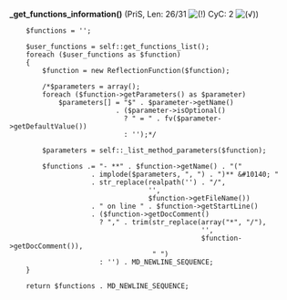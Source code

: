 **_get_functions_information()** (PriS, Len: 26/31 ![(!)](https://raw.github.com/TheB3Rt0z/schrimp/master/.inc/img/icon_16x16_yellow_ops.png "Method's length could be reduced..") CyC: 2 ![(&radic;)](https://raw.github.com/TheB3Rt0z/schrimp/master/.inc/img/icon_16x16_green_ok.png ""))  
  
        $functions = '';

        $user_functions = self::get_functions_list();
        foreach ($user_functions as $function)
        {
            $function = new ReflectionFunction($function);

            /*$parameters = array();
            foreach ($function->getParameters() as $parameter)
                $parameters[] = "$" . $parameter->getName()
                              . ($parameter->isOptional()
                                ? " = " . fv($parameter->getDefaultValue())
                                : '');*/

            $parameters = self::_list_method_parameters($function);

            $functions .= "- **" . $function->getName() . "("
                        . implode($parameters, ", ") . ")** &#10140; "
                        . str_replace(realpath('') . "/",
                                      '',
                                      $function->getFileName())
                        . " on line " . $function->getStartLine()
                        . ($function->getDocComment()
                          ? "," . trim(str_replace(array("*", "/"),
                                                   '',
                                                   $function->getDocComment()),
                                       " ")
                          : '') . MD_NEWLINE_SEQUENCE;
        }

        return $functions . MD_NEWLINE_SEQUENCE;
